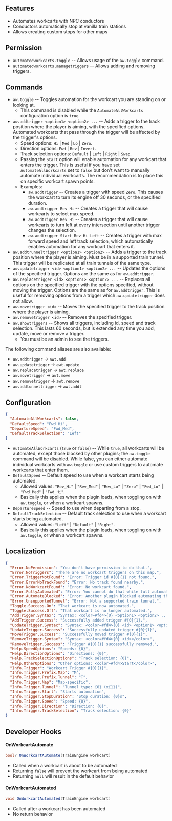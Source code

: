 ## Features

- Automates workcarts with NPC conductors
- Conductors automatically stop at vanilla train stations
- Allows creating custom stops for other maps

## Permission

- `automatedworkcarts.toggle` -- Allows usage of the `aw.toggle` command.
- `automatedworkcarts.managetriggers` -- Allows adding and removing triggers.

## Commands

- `aw.toggle` -- Toggles automation for the workcart you are standing on or looking at.
  - This command is disabled while the `AutomateAllWorkcarts` configuration option is `true`.
- `aw.addtrigger <option1> <option2> ...` -- Adds a trigger to the track position where the player is aiming, with the specified options. Automated workcarts that pass through the trigger will be affected by the trigger's options.
  - Speed options: `Hi` | `Med` | `Lo` | `Zero`.
  - Direction options: `Fwd` | `Rev` | `Invert`.
  - Track selection options: `Default` | `Left` | `Right` | `Swap`.
  - Passing the `Start` option will enable automation for any workcart that enters the trigger. This is useful if you have set `AutomateAllWorkcarts` set to `false` but don't want to manually automate individual workcarts. The recommendation is to place this on specific workcart spawn points.
  - Examples:
    - `aw.addtrigger` -- Creates a trigger with speed `Zero`. This causes the workcart to turn its engine off 30 seconds, or the specified duration.
    - `aw.addtrigger Rev Hi` -- Creates a trigger that will cause workcarts to select max speed.
    - `aw.addtrigger Rev Hi` -- Creates a trigger that will cause workcarts to turn left at every intersection until another trigger changes the selection.
    - `aw.addtrigger Start Rev Hi Left` -- Creates a trigger with max forward speed and left track selection, which automatically enables automation for any workcart that enters it.
- `aw.addtrunneltrigger <option1> <option2>` -- Adds a trigger to the track position where the player is aiming. Must be in a supported train tunnel. This trigger will be replicated at all train tunnels of the same type.
- `aw.updatetrigger <id> <option1> <option2> ...` -- Updates the options of the specified trigger. Options are the same as for `aw.addtrigger`.
- `aw.replacetrigger <id> <option1> <option2> ...` -- Replaces all options on the specified trigger with the options specified, without moving the trigger. Options are the same as for `aw.addtrigger`. This is useful for removing options from a trigger which `aw.updatetrigger` does not allow.
- `aw.movetrigger <id>` -- Moves the specified trigger to the track position where the player is aiming.
- `aw.removetrigger <id>` -- Removes the specified trigger.
- `aw.showtriggers` -- Shows all triggers, including id, speed and track selection. This lasts 60 seconds, but is extended any time you add, update, move or remove a trigger.
  - You must be an admin to see the triggers.

The following command aliases are also available:
- `aw.addtrigger` -> `awt.add`
- `aw.updatetrigger` -> `awt.update`
- `aw.replacetrigger` -> `awt.replace`
- `aw.movetrigger` -> `awt.move`
- `aw.removetrigger` -> `awt.remove`
- `aw.addtunneltrigger` -> `awt.addt`

## Configuration

```json
{
  "AutomateAllWorkcarts": false,
  "DefaultSpeed": "Fwd_Hi",
  "DepartureSpeed": "Fwd_Med",
  "DefaultTrackSelection": "Left"
}
```

- `AutomateAllWorkcarts` (`true` or `false`) -- While `true`, all workcarts will be automated, except those blocked by other plugins; the `aw.toggle` command will be disabled. While false, you can either automate individual workcarts with `aw.toggle` or use custom triggers to automate workcarts that enter them.
- `DefaultSpeed` -- Default speed to use when a workcart starts being automated.
  - Allowed values: `"Rev_Hi"` | `"Rev_Med"` | `"Rev_Lo"` | `"Zero"` | `"Fwd_Lo"` | `"Fwd_Med"` | `"Fwd_Hi"`.
  - Basically this applies when the plugin loads, when toggling on with `aw.toggle`, or when a workcart spawns.
- `DepartureSpeed` -- Speed to use when departing from a stop.
- `DefaultTrackSelection` -- Default track selection to use when a workcart starts being automated.
  - Allowed values: `"Left"` | `"Default"` | `"Right"`.
  - Basically this applies when the plugin loads, when toggling on with `aw.toggle`, or when a workcart spawns.

## Localization

```json
{
  "Error.NoPermission": "You don't have permission to do that.",
  "Error.NoTriggers": "There are no workcart triggers on this map.",
  "Error.TriggerNotFound": "Error: Trigger id #{0}{1} not found.",
  "Error.ErrorNoTrackFound": "Error: No track found nearby.",
  "Error.NoWorkcartFound": "Error: No workcart found.",
  "Error.FullyAutomated": "Error: You cannot do that while full automation is on.",
  "Error.AutomateBlocked": "Error: Another plugin blocked automating that workcart.",
  "Error.UnsupportedTunnel": "Error: Not a supported train tunnel.",
  "Toggle.Success.On": "That workcart is now automated.",
  "Toggle.Success.Off": "That workcart is no longer automated.",
  "AddTrigger.Syntax": "Syntax: <color=#fd4>{0} <option1> <option2> ...</color>\n{1}",
  "AddTrigger.Success": "Successfully added trigger #{0}{1}.",
  "UpdateTrigger.Syntax": "Syntax: <color=#fd4>{0} <id> <option1> <option2> ...</color>\n{1}",
  "UpdateTrigger.Success": "Successfully updated trigger #{0}{1}",
  "MoveTrigger.Success": "Successfully moved trigger #{0}{1}",
  "RemoveTrigger.Syntax": "Syntax: <color=#fd4>{0} <id></color>",
  "RemoveTrigger.Success": "Trigger #{0}{1} successfully removed.",
  "Help.SpeedOptions": "Speeds: {0}",
  "Help.DirectionOptions": "Directions: {0}",
  "Help.TrackSelectionOptions": "Track selection: {0}",
  "Help.OtherOptions": "Other options: <color=#fd4>Start</color>",
  "Info.Trigger": "Workcart Trigger #{0}{1}",
  "Info.Trigger.Prefix.Map": "M",
  "Info.Trigger.Prefix.Tunnel": "T",
  "Info.Trigger.Map": "Map-specific",
  "Info.Trigger.Tunnel": "Tunnel type: {0} (x{1})",
  "Info.Trigger.Start": "Starts automation",
  "Info.Trigger.StopDuration": "Stop duration: {0}s",
  "Info.Trigger.Speed": "Speed: {0}",
  "Info.Trigger.Direction": "Direction: {0}",
  "Info.Trigger.TrackSelection": "Track selection: {0}"
}
```

## Developer Hooks

#### OnWorkcartAutomate

```csharp
bool? OnWorkcartAutomate(TrainEngine workcart)
```

- Called when a workcart is about to be automated
- Returning `false` will prevent the workcart from being automated
- Returning `null` will result in the default behavior

#### OnWorkcartAutomated

```csharp
void OnWorkcartAutomated(TrainEngine workcart)
```

- Called after a workcart has been automated
- No return behavior
